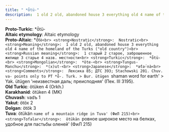 ```yaml
---
title: " *ȫtü-"
description:  1 old 2 old, abandoned house 3 everything old 4 name of the homeland of the Turks ("old country")
---
```


<strong>Proto-Turkic</strong>:  *ȫtü-<br>
<strong>Altaic etymology</strong>:  Altaic etymology<br>
<strong> Proto-Altaic</strong>:  *ṓt`è<br>
<strong>Nostratic</strong>:  Nostratic<br>
<strong>Meaning</strong>:  1 old 2 old, abandoned house 3 everything old 4 name of the homeland of the Turks ("old country")<br>
<strong>Russian meaning</strong>:  1 старый 2 старое, заброшенное жилище 3 старье 4 назв. местности<br>
<strong>Turkic</strong>:  *ȫtü-<br>
<strong>Mongolian</strong>:  *öte-<br>
<strong>Tungus-Manchu</strong>:  *(x)ut-<br>
<strong>Japanese</strong>:  *ǝ́tǝ́-nà<br>
<strong>Comments</strong>:  Лексика 85; ДТС 393; Stachowski 201. Chuv. va- points only to PT *ȫ-. Turk. > Bur. ütügen `shaman word for earth' > Yak. ütügen 'неизвестная даль; преисподняя' (Пек. III 3195).<br>
<strong>Old Turkic</strong>:  ötüken 4 (Orkh.)<br>
<strong>Karakhanid</strong>:  ötüken 4 (MK)<br>
<strong>Chuvash</strong>:  vadъ 1<br>
<strong>Yakut</strong>:  ötöx 2<br>
<strong>Dolgan</strong>:  ötök 3<br>
<strong>Tuva</strong>:  ötükän `name of a mountain ridge in Tuva' (ФиЛ 215)<br>
<strong>Tofalar</strong>:  ötükän `ровное широкое место на белках, удобное для пастьбы оленей' (ФиЛ 215)<br>


